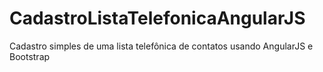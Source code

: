 # CadastroListaTelefonicaAngularJS
Cadastro simples de uma lista telefônica de contatos usando AngularJS e Bootstrap
